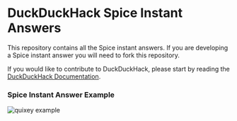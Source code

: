 # DuckDuckHack Spice Instant Answers

This repository contains all the Spice instant answers. If you are developing a Spice instant answer you will need to fork this repository.

If you would like to contribute to DuckDuckHack, please start by reading the [DuckDuckHack Documentation](#).

### Spice Instant Answer Example
![quixey example](https://s3.amazonaws.com/ddg-assets/docs/spice_example.png)